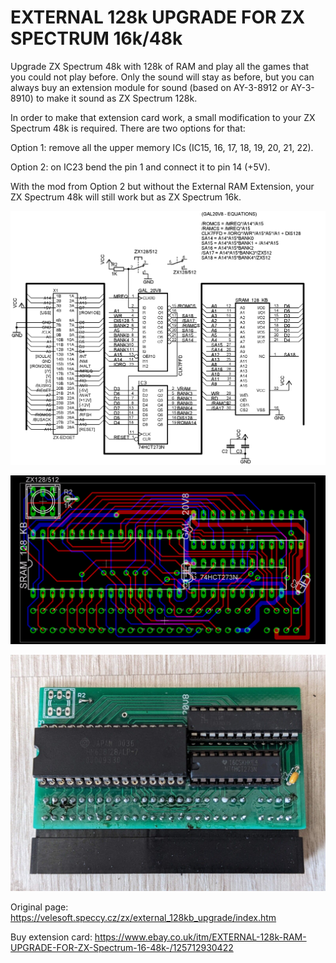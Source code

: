 # EXTERNAL 128k UPGRADE FOR ZX SPECTRUM 16k/48k
Upgrade ZX Spectrum 48k with 128k of RAM and play all the games that you could not play before. Only the sound will stay as before, but you can always buy an extension module for sound (based on AY-3-8912 or AY-3-8910) to make it sound as ZX Spectrum 128k.

In order to make that extension card work, a small modification to your ZX Spectrum 48k is required. There are two options for that:

Option 1: remove all the upper memory ICs (IC15, 16, 17, 18, 19, 20, 21, 22).

Option 2: on IC23 bend the pin 1 and connect it to pin 14 (+5V). 

With the mod from Option 2 but without the External RAM Extension, your ZX Spectrum 48k will still work but as ZX Spectrum 16k. 

![image](/Images/sch.png)

![image](/Images/brd.png)

![image](/Images/s-l1600.jpg)


Original page: https://velesoft.speccy.cz/zx/external_128kb_upgrade/index.htm

Buy extension card: https://www.ebay.co.uk/itm/EXTERNAL-128k-RAM-UPGRADE-FOR-ZX-Spectrum-16-48k-/125712930422

